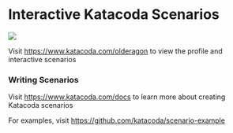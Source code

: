 # Interactive Katacoda Scenarios

[![](http://shields.katacoda.com/katacoda/olderagon/count.svg)](https://www.katacoda.com/olderagon "Get your profile on Katacoda.com")

Visit https://www.katacoda.com/olderagon to view the profile and interactive scenarios

### Writing Scenarios
Visit https://www.katacoda.com/docs to learn more about creating Katacoda scenarios

For examples, visit https://github.com/katacoda/scenario-example
